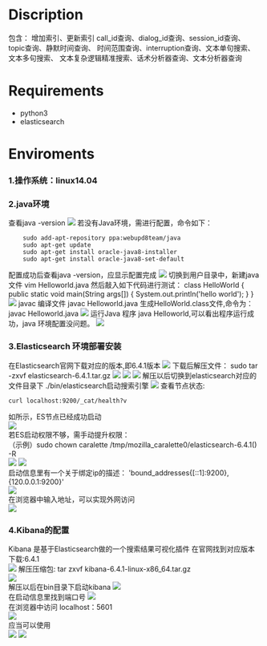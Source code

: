 # Discription

包含：	增加索引、更新索引
		call_id查询、dialog_id查询、session_id查询、topic查询、静默时间查询、
		时间范围查询、interruption查询、文本单句搜索、文本多句搜索、
		文本复杂逻辑精准搜索、话术分析器查询、文本分析器查询

# Requirements
- python3
- elasticsearch

# Enviroments
### 1.操作系统：linux14.04
### 2.java环境
查看java -version
![](https://github.com/xiezongai/Sentinel-Pris/raw/master/elastic_search_api/img/1.jpg)
若没有Java环境，需进行配置，命令如下：

```
	sudo add-apt-repository ppa:webupd8team/java
	sudo apt-get update
	sudo apt-get install oracle-java8-installer
	sudo apt-get install oracle-java8-set-default
```

配置成功后查看java -version，应显示配置完成
![](https://github.com/xiezongai/Sentinel-Pris/raw/master/elastic_search_api/img/2.jpg)
切换到用户目录中，新建java 文件 vim Helloworld.java
然后敲入如下代码进行测试：
	class HelloWorld
	{
		public static void main(String args[])
		{
			System.out.println('hello world');
		}
	}
![](https://github.com/xiezongai/Sentinel-Pris/raw/master/elastic_search_api/img/3.jpg)
javac 编译文件 javac Helloworld.java 生成HelloWorld.class文件,命令为：
	javac Helloworld.java
![](https://github.com/xiezongai/Sentinel-Pris/raw/master/elastic_search_api/img/4.jpg)
运行Java 程序 java Helloworld,可以看出程序运行成功，java 环境配置没问题。
![](https://github.com/xiezongai/Sentinel-Pris/raw/master/elastic_search_api/img/5.jpg)
### 3.Elasticsearch 环境部署安装
在Elasticsearch官网下载对应的版本,即6.4.1版本
![](https://github.com/xiezongai/Sentinel-Pris/raw/master/elastic_search_api/img/6.jpg)
下载后解压文件：
	sudo tar -zxvf elasticsearch-6.4.1.tar.gz
![](https://github.com/xiezongai/Sentinel-Pris/raw/master/elastic_search_api/img/7.jpg)
![](https://github.com/xiezongai/Sentinel-Pris/raw/master/elastic_search_api/img/8.jpg)
![](https://github.com/xiezongai/Sentinel-Pris/raw/master/elastic_search_api/img/9.jpg)	
解压以后切换到elasticsearch对应的文件目录下 ./bin/elasticsearch启动搜索引擎
![](https://github.com/xiezongai/Sentinel-Pris/raw/master/elastic_search_api/img/10.jpg)
查看节点状态:
	
	curl localhost:9200/_cat/health?v
	
如所示，ES节点已经成功启动	
![](https://github.com/xiezongai/Sentinel-Pris/raw/master/elastic_search_api/img/11.jpg)	
若ES启动权限不够，需手动提升权限：	
	（示例）sudo chown caralette /tmp/mozilla_caralette0/elasticsearch-6.4.1() -R		
![](https://github.com/xiezongai/Sentinel-Pris/raw/master/elastic_search_api/img/12.jpg)
![](https://github.com/xiezongai/Sentinel-Pris/raw/master/elastic_search_api/img/13.jpg)	
启动信息里有一个关于绑定ip的描述：
	'bound_addresses{[::1]:9200},{120.0.0.1:9200}'		
![](https://github.com/xiezongai/Sentinel-Pris/raw/master/elastic_search_api/img/14.jpg)	
在浏览器中输入地址，可以实现外网访问	
![](https://github.com/xiezongai/Sentinel-Pris/raw/master/elastic_search_api/img/15.jpg)
	
### 4.Kibana的配置
Kibana 是基于Elasticsearch做的一个搜索结果可视化插件
在官网找到对应版本下载:6.4.1	
![](https://github.com/xiezongai/Sentinel-Pris/raw/master/elastic_search_api/img/16.jpg)
解压压缩包:
	tar zxvf kibana-6.4.1-linux-x86_64.tar.gz		
![](https://github.com/xiezongai/Sentinel-Pris/raw/master/elastic_search_api/img/17.jpg)	
解压以后在bin目录下启动kibana	
![](https://github.com/xiezongai/Sentinel-Pris/raw/master/elastic_search_api/img/18.jpg)	
在启动信息里找到端口号	
![](https://github.com/xiezongai/Sentinel-Pris/raw/master/elastic_search_api/img/19.jpg)	
在浏览器中访问 localhost：5601	
![](https://github.com/xiezongai/Sentinel-Pris/raw/master/elastic_search_api/img/20.jpg)	
应当可以使用	
![](https://github.com/xiezongai/Sentinel-Pris/raw/master/elastic_search_api/img/21.jpg)
![](https://github.com/xiezongai/Sentinel-Pris/raw/master/elastic_search_api/img/22.jpg)




